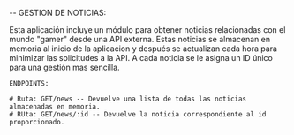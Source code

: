 -- GESTION DE NOTICIAS:

Esta aplicación incluye un módulo para obtener noticias relacionadas con el mundo "gamer" desde una API externa. Estas noticias se almacenan en memoria al inicio de la aplicacion y después se actualizan cada hora para minimizar las solicitudes a la API. A cada noticia se le asigna un ID único para una gestión mas sencilla.

    ENDPOINTS:

    # Ruta: GET/news -- Devuelve una lista de todas las noticias almacenadas en memoria.
    # RUta: GET/news/:id -- Devuelve la noticia correspondiente al id proporcionado.